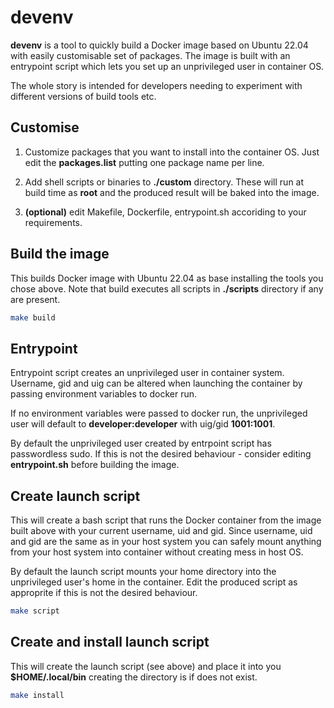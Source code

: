# devenv
**devenv** is a tool to quickly build a Docker image based on Ubuntu 22.04 with
easily customisable set of packages. The image is built with an entrypoint script
which lets you set up an unprivileged user in container OS. 

The whole story is intended for developers needing to experiment with different
versions of build tools etc.

## Customise
1. Customize packages that you want to install into the
container OS. Just edit the **packages.list** putting
one package name per line.

2. Add shell scripts or binaries to **./custom** directory. These 
will run at build time as **root** and the produced result will be 
baked into the image.

3. **(optional)** edit Makefile, Dockerfile, entrypoint.sh accoriding
to your requirements.

## Build the image
This builds Docker image with Ubuntu 22.04 as base
installing the tools you chose above. Note that build 
executes all scripts in **./scripts** directory if any are present.
```bash
make build
```
## Entrypoint
Entrypoint script creates an unprivileged user in container system.
Username, gid and uig can be altered when launching the container by passing environment
variables to docker run.

If no environment variables were passed to docker run, the unprivileged user will
default to **developer:developer** with uig/gid **1001:1001**.

By default the unprivileged user created by entrpoint script has passwordless sudo.
If this is not the desired behaviour - consider editing **entrypoint.sh** before
building the image.

## Create launch script
This will create a bash script that runs the Docker container from the image 
built above with your current username, uid and gid. Since username, uid and 
gid are the same as in your host system you can safely mount anything from 
your host system into container without creating mess in host OS.

By default the launch script mounts your home directory into the unprivileged 
user's home in the container. Edit the produced script as  approprite if this 
is not the desired behaviour.
```bash
make script
```

## Create and install launch script
This will create the launch script (see above) and place it into you
**$HOME/.local/bin** creating the directory is if does not exist.
```bash
make install 
```
